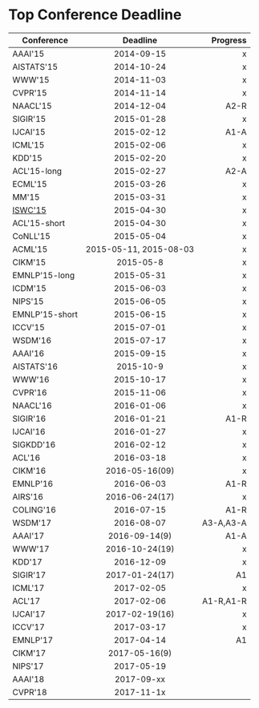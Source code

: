 Top Conference Deadline
=====
| Conference        | Deadline           | Progress  |
| ------------- |:-------------:| -----:|
|AAAI'15 | 2014-09-15 | x |
|AISTATS'15 | 2014-10-24 | x |
|WWW'15 | 2014-11-03 | x |
|CVPR'15 | 2014-11-14 | x |
|NAACL'15 | 2014-12-04 | A2-R|
|SIGIR'15 | 2015-01-28|x|
|IJCAI'15 | 2015-02-12|A1-A|
|ICML'15 | 2015-02-06|x|
|KDD'15 | 2015-02-20|x|
|ACL'15-long | 2015-02-27|A2-A|
|ECML'15 | 2015-03-26|x|
|MM'15 | 2015-03-31|x|
|[ISWC'15](http://iswc2015.semanticweb.org/)| 2015-04-30|x|
|ACL'15-short | 2015-04-30|x|
|CoNLL'15| 2015-05-04|x|
|ACML'15 | 2015-05-11, 2015-08-03|x|
|CIKM'15 | 2015-05-8|x|
|EMNLP'15-long | 2015-05-31 |x|
|ICDM'15| 2015-06-03|x|
|NIPS'15| 2015-06-05 |x|
|EMNLP'15-short | 2015-06-15 |x|
|ICCV'15 | 2015-07-01 |x|
|WSDM'16 | 2015-07-17 |x|
|AAAI'16 | 2015-09-15 |x|
|AISTATS'16 | 2015-10-9 |x|
|WWW'16 | 2015-10-17 |x|
|CVPR'16 | 2015-11-06 |x|
|NAACL'16 | 2016-01-06 |x|
|SIGIR'16 | 2016-01-21|A1-R|
|IJCAI'16 | 2016-01-27|x|
|SIGKDD'16 | 2016-02-12|x|
|ACL'16 | 2016-03-18|x|
|CIKM'16 | 2016-05-16(09)|x|
|EMNLP'16 | 2016-06-03|A1-R|
|AIRS'16 | 2016-06-24(17)|x|
|COLING'16 | 2016-07-15|A1-R|
|WSDM'17 | 2016-08-07|A3-A,A3-A|
|AAAI'17 | 2016-09-14(9)|A1-A|
|WWW'17 | 2016-10-24(19)|x|
|KDD'17 | 2016-12-09|x|
|SIGIR'17 | 2017-01-24(17)|A1|
|ICML'17 | 2017-02-05|x|
|ACL'17 | 2017-02-06|A1-R,A1-R|
|IJCAI'17 | 2017-02-19(16)|x|
|ICCV'17 | 2017-03-17|x|
|EMNLP'17 | 2017-04-14|A1|
|CIKM'17 | 2017-05-16(9)||
|NIPS'17 | 2017-05-19||
|AAAI'18 | 2017-09-xx||
|CVPR'18 | 2017-11-1x||


